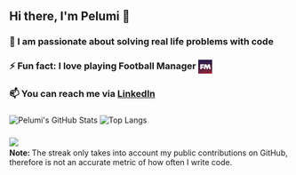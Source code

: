 ## Hi there, I'm Pelumi 👋

### 🌱 I am passionate about solving real life problems with code
### ⚡ Fun fact: I love playing Football Manager [<img src="https://raw.githubusercontent.com/donpelumos/donpelumos/main/fm.png" align="center" width="25"/>]()
### 📫 You can reach me via <a href="https://www.linkedin.com/in/poyefeso" target="_blank">LinkedIn</a>

###

![Pelumi's GitHub Stats](https://github-readme-stats.vercel.app/api?username=donpelumos&theme=cobalt&show_icons=true&&line_height=40)
![Top Langs](https://github-readme-stats.vercel.app/api/top-langs/?username=itsAkshayDubey&theme=cobalt)

###
<p align="left" >
  <a href="https://github.com/donpelumos?tab=repositories">
    <img src="https://streak-stats.demolab.com?user=donpelumos&theme=cobalt&border_radius=20&card_width=520&background=193549"/>
  </a>
  <br/>
  <strong> Note: </strong> The streak only takes into account my public contributions on GitHub, therefore is not an accurate metric of how often I write code.
</p>


